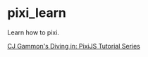 # pixi_learn

Learn how to pixi.

[CJ Gammon's Diving in: PixiJS Tutorial Series](https://www.youtube.com/watch?v=eKsTVZKMeuI&list=PL08jItIqOb2oGcyrgREbrm_b9OW7TE1ji)
